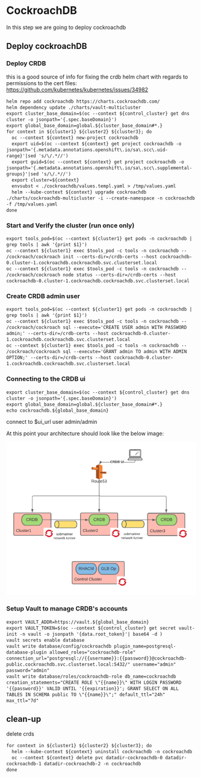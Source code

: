 # CockroachDB

In this step we are going to deploy cockroachdb

## Deploy cockroachDB

### Deploy CRDB

this is a good source of info for fixing the crdb helm chart with regards to permissions to the cert files:
https://github.com/kubernetes/kubernetes/issues/34982


```shell
helm repo add cockroachdb https://charts.cockroachdb.com/
helm dependency update ./charts/vault-multicluster
export cluster_base_domain=$(oc --context ${control_cluster} get dns cluster -o jsonpath='{.spec.baseDomain}')
export global_base_domain=global.${cluster_base_domain#*.}
for context in ${cluster1} ${cluster2} ${cluster3}; do
  oc --context ${context} new-project cockroachdb
  export uid=$(oc --context ${context} get project cockroachdb -o jsonpath='{.metadata.annotations.openshift\.io/sa\.scc\.uid-range}'|sed 's/\/.*//')
  export guid=$(oc --context ${context} get project cockroachdb -o jsonpath='{.metadata.annotations.openshift\.io/sa\.scc\.supplemental-groups}'|sed 's/\/.*//')
  export cluster=${context}
  envsubst < ./cockroachdb/values.templ.yaml > /tmp/values.yaml
  helm --kube-context ${context} upgrade cockroachdb ./charts/cockroachdb-multicluster -i --create-namespace -n cockroachdb -f /tmp/values.yaml
done
```

### Start and Verify the cluster (run once only)

```shell
export tools_pod=$(oc --context ${cluster1} get pods -n cockroachdb | grep tools | awk '{print $1}')
oc --context ${cluster1} exec $tools_pod -c tools -n cockroachdb -- /cockroach/cockroach init --certs-dir=/crdb-certs --host cockroachdb-0.cluster-1.cockroachdb.cockroachdb.svc.clusterset.local
oc --context ${cluster1} exec $tools_pod -c tools -n cockroachdb -- /cockroach/cockroach node status --certs-dir=/crdb-certs --host cockroachdb-0.cluster-1.cockroachdb.cockroachdb.svc.clusterset.local
```

### Create CRDB admin user

```shell
export tools_pod=$(oc --context ${cluster1} get pods -n cockroachdb | grep tools | awk '{print $1}')
oc --context ${cluster1} exec $tools_pod -c tools -n cockroachdb -- /cockroach/cockroach sql --execute='CREATE USER admin WITH PASSWORD admin;' --certs-dir=/crdb-certs --host cockroachdb-0.cluster-1.cockroachdb.cockroachdb.svc.clusterset.local
oc --context ${cluster1} exec $tools_pod -c tools -n cockroachdb -- /cockroach/cockroach sql --execute='GRANT admin TO admin WITH ADMIN OPTION;' --certs-dir=/crdb-certs --host cockroachdb-0.cluster-1.cockroachdb.cockroachdb.svc.clusterset.local
```

### Connecting to the CRDB ui

```shell
export cluster_base_domain=$(oc --context ${control_cluster} get dns cluster -o jsonpath='{.spec.baseDomain}')
export global_base_domain=global.${cluster_base_domain#*.}
echo cockroachdb.${global_base_domain}
```

connect to $ui_url user admin/admin

At this point your architecture should look like the below image:

![CRDB](./media/CRDB.png)

### Setup Vault to manage CRDB's accounts

```shell
export VAULT_ADDR=https://vault.${global_base_domain}
export VAULT_TOKEN=$(oc --context ${control_cluster} get secret vault-init -n vault -o jsonpath '{data.root_token}'| base64 -d )
vault secrets enable database
vault write database/config/cockroachdb plugin_name=postgresql-database-plugin allowed_roles="cockroachdb-role" connection_url="postgresql://{{username}}:{{password}}@cockroachdb-public.cockroachdb.svc.clusterset.local:5432/" username="admin" password="admin"
vault write database/roles/cockroachdb-role db_name=cockroachdb creation_statements="CREATE ROLE \"{{name}}\" WITH LOGIN PASSWORD '{{password}}' VALID UNTIL '{{expiration}}'; GRANT SELECT ON ALL TABLES IN SCHEMA public TO \"{{name}}\";" default_ttl="24h" max_ttl="7d"
```

## clean-up

delete crds

```shell
for context in ${cluster1} ${cluster2} ${cluster3}; do
  helm --kube-context ${context} uninstall cockroachdb -n cockroachdb 
  oc --context ${context} delete pvc datadir-cockroachdb-0 datadir-cockroachdb-1 datadir-cockroachdb-2 -n cockroachdb
done
```
